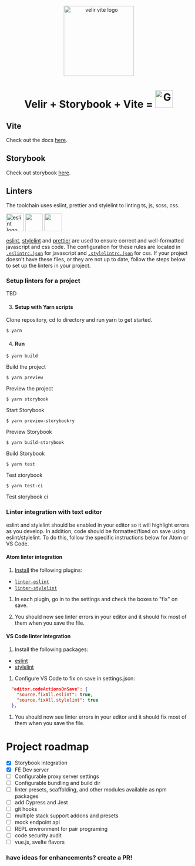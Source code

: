 <p align=center><img src="/readme.logo.svg" width="191" alt="velir vite logo"/></p>
<h1 align=center>Velir + Storybook + Vite = <img src="/readme.icon.svg" width="48" alt="Good stuff"></h1>

## Vite

Check out the docs [here](https://vitejs.dev/).

## Storybook

Check out storybook [here](https://storybook.js.org/).

## Linters

The toolchain uses eslint, prettier and stylelint to linting ts, js, scss, css.

<img src="https://eslint.org/assets/img/logo.svg" width="48" alt="eslint logo">
<img src="https://assets.gitlab-static.net/uploads/-/system/project/avatar/6820008/Stylelint-01.png" width="48" />
<img src="https://prettier.io/icon.png" width="48" />

[eslint](https://eslint.org/), [stylelint](https://stylelint.io/) and [prettier](https://prettier.io/) are used to ensure correct and well-formatted javascript and css code. The configuration for these rules are located in [`.eslintrc.json`](./.eslintrc.json) for javascript and [`.stylelintrc.json`](.stylelintrc.json) for css. If your project doesn't have these files, or they are not up to date, follow the steps below to set up the linters in your project.

### Setup linters for a project

TBD

3. #### Setup with Yarn scripts

Clone repository, cd to directory and run yarn to get started.

```
$ yarn
```

4. #### Run

```
$ yarn build
```
Build the project


```
$ yarn preview
```
Preview the project


```
$ yarn storybook
```
Start Storybook


```
$ yarn preview-storybookry
```
Preview Storybook


```
$ yarn build-storybook
```
Build Storybook


```
$ yarn test
```
Test storybook


```
$ yarn test-ci
````
Test storybook ci


### Linter integration with text editor

eslint and stylelint should be enabled in your editor so it will highlight errors as you develop. In addition, code should be formatted/fixed on save using eslint/stylelint. To do this, follow the specific instructions below for Atom or VS Code.


#### Atom linter integration

1. [Install](https://flight-manual.atom.io/using-atom/sections/atom-packages/) the following plugins:
  - [`linter-eslint`](https://atom.io/packages/linter-eslint)
  - [`linter-stylelint`](https://atom.io/packages/linter-stylelint)

1. In each plugin, go in to the settings and check the boxes to "fix" on save.

1. You should now see linter errors in your editor and it should fix most of them when you save the file.

#### VS Code linter integration

1. Install the following packages:
  - [eslint](https://marketplace.visualstudio.com/items?itemName=dbaeumer.vscode-eslint)
  - [stylelint](https://marketplace.visualstudio.com/items?itemName=stylelint.vscode-stylelint)

1. Configure VS Code to fix on save in settings.json:
  ```json
    "editor.codeActionsOnSave": {
      "source.fixAll.eslint": true,
      "source.fixAll.stylelint": true
    },
  ```

1. You should now see linter errors in your editor and it should fix most of them when you save the file.

# Project roadmap
- [x] Storybook integration
- [x] FE Dev server
- [ ] Configurable proxy server settings
- [ ] Configurable bundling and build dir
- [ ] linter presets, scaffolding, and other modules available as npm packages
- [ ] add Cypress and Jest
- [ ] git hooks
- [ ] multiple stack support addons and presets
- [ ] mock endpoint api
- [ ] REPL environment for pair programing
- [ ] code security audit
- [ ] vue.js, svelte flavors

### have ideas for enhancements? create a PR!
````
